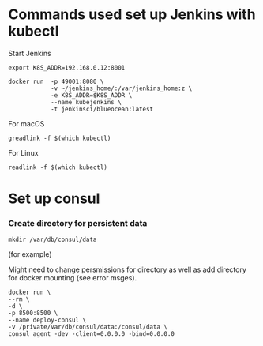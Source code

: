 

# Commands used set up Jenkins with kubectl 
Start Jenkins
```
export K8S_ADDR=192.168.0.12:8001

docker run  -p 49001:8080 \
            -v ~/jenkins_home/:/var/jenkins_home:z \
            -e K8S_ADDR=$K8S_ADDR \
            --name kubejenkins \
            -t jenkinsci/blueocean:latest
```

For macOS
```
greadlink -f $(which kubectl)
```
For Linux
```
readlink -f $(which kubectl)
```

# Set up consul

### Create directory for persistent data

```
mkdir /var/db/consul/data 
```
(for example)

Might need to change persmissions for directory as well as add directory for docker mounting (see error msges).

```
docker run \
--rm \
-d \
-p 8500:8500 \
--name deploy-consul \
-v /private/var/db/consul/data:/consul/data \
consul agent -dev -client=0.0.0.0 -bind=0.0.0.0
```
